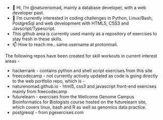 - 👋 Hi, I’m @naturenomad, mainly a database developer, with a web developer past.
- 👀 I’m currently interested in coding challenges in Python, Linux/Bash, PostgreSql and web development with HTML5, CSS3 and Javscript/Typescript.
- This github area is currently used mainly as a repository of exercises to stay fresh in these skills.
- 📫 How to reach me.. same username at protonmail.

<!---
naturenomad/naturenomad is a ✨ special ✨ repository because its `README.md` (this file) appears on your GitHub profile.
You can click the Preview link to take a look at your changes.
--->

The following repos have been created for skill workouts in current interest areas -
- hackerrank - contains python and shell script exercises from this site
- freecodecamp - not currently actively updated as code is going directly to the web portfolio repo, which is -
- naturenomad.github.io - html5, css3 and javascript front-end exercises mainly from freecodecamp
- futurelearn - exercises from the Wellcome Genome Campus Bioinformatics for Biologists course hosted on the futurelearn site, which covers linux, bash and R as well as genomics data practice.
- postgresql - from pgexercises.com
